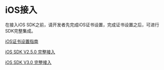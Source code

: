 # iOS接入
在接入iOS SDK之前，请开发者先完成iOS证书设置，完成证书设置之后，可进行SDK完整集成。

[iOS证书设置指南](/ios_access/certificate_config.md)

[iOS SDK V2.5.0 完整接入](/ios_access/api_2.5.0.md)

[iOS SDK V3.0 完整接入](/ios_access/api_3.0.md)